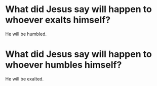 # What did Jesus say will happen to whoever exalts himself?

He will be humbled.

# What did Jesus say will happen to whoever humbles himself?

He will be exalted.
